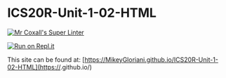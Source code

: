 # ICS20R-Unit-1-02-HTML

[![Mr Coxall's Super Linter](https://github.com/MikeyGloriani/ICS20R-Unit-1-02-HTML/workflows/Mr%20Coxall's%20Super%20Linter/badge.svg)](https://github.com/<OWNER>/<REPOSITORY>/actions/)

[![Run on Repl.it](https://repl.it/badge/github/MikeyGloriani/ICS20R-Unit-1-02-HTML)](https://repl.it/github/<OWNER>/<REPOSITORY>)

This site can be found at: [https://MikeyGloriani.github.io/ICS20R-Unit-1-02-HTML](https://<OWNER>.github.io/<REPOSITORY>)
